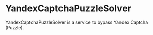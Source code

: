 # YandexCaptchaPuzzleSolver

YandexCaptchaPuzzleSolver is a service to bypass Yandex Captcha (Puzzle).

